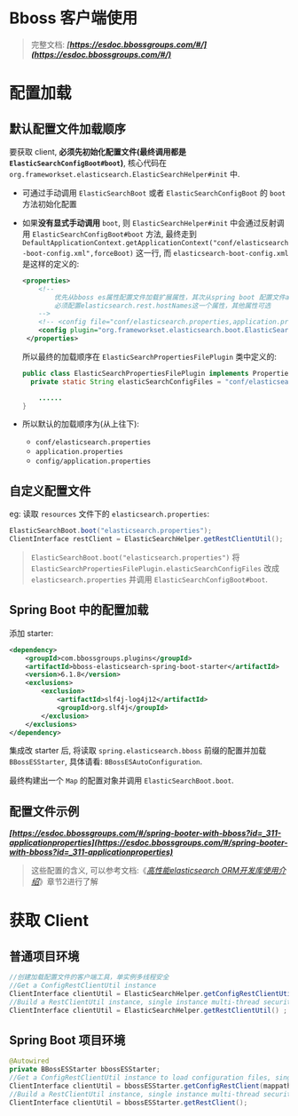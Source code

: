 # Bboss 客户端使用

> 完整文档: ***[https://esdoc.bbossgroups.com/#/](https://esdoc.bbossgroups.com/#/)***

# 配置加载

## 默认配置文件加载顺序

要获取 client, **必须先初始化配置文件(最终调用都是 `ElasticSearchConfigBoot#boot`)**, 核心代码在 `org.frameworkset.elasticsearch.ElasticSearchHelper#init` 中.

* 可通过手动调用 `ElasticSearchBoot` 或者 `ElasticSearchConfigBoot` 的 `boot` 方法初始化配置

* 如果**没有显式手动调用** `boot`, 则 `ElasticSearchHelper#init` 中会通过反射调用 `ElasticSearchConfigBoot#boot` 方法, 最终走到 `DefaultApplicationContext.getApplicationContext("conf/elasticsearch-boot-config.xml",forceBoot)` 这一行, 而 `elasticsearch-boot-config.xml` 是这样的定义的:

  ```xml
  <properties>
      <!--
          优先从bboss es属性配置文件加载扩展属性，其次从spring boot 配置文件application.properties加载属性
          必须配置elasticsearch.rest.hostNames这一个属性，其他属性可选
      -->
      <!-- <config file="conf/elasticsearch.properties,application.properties,config/application.properties"/>-->
      <config plugin="org.frameworkset.elasticsearch.boot.ElasticSearchPropertiesFilePlugin"/>
   </properties>
  ```

  所以最终的加载顺序在 `ElasticSearchPropertiesFilePlugin` 类中定义的:

  ```java
  public class ElasticSearchPropertiesFilePlugin implements PropertiesFilePlugin {
  	private static String elasticSearchConfigFiles = "conf/elasticsearch.properties,application.properties,config/application.properties";
  
      ......
  }
  ```

* 所以默认的加载顺序为(从上往下):

  * `conf/elasticsearch.properties`
  * `application.properties`
  * `config/application.properties`

## 自定义配置文件

eg: 读取 `resources` 文件下的 `elasticsearch.properties`:

```java
ElasticSearchBoot.boot("elasticsearch.properties");
ClientInterface restClient = ElasticSearchHelper.getRestClientUtil();
```

> `ElasticSearchBoot.boot("elasticsearch.properties")` 将 `ElasticSearchPropertiesFilePlugin.elasticSearchConfigFiles` 改成 `elasticsearch.properties` 并调用 `ElasticSearchConfigBoot#boot`.

## Spring Boot 中的配置加载

添加 starter:

```xml
<dependency>
    <groupId>com.bbossgroups.plugins</groupId>
    <artifactId>bboss-elasticsearch-spring-boot-starter</artifactId>
    <version>6.1.8</version>
    <exclusions>
        <exclusion>
            <artifactId>slf4j-log4j12</artifactId>
            <groupId>org.slf4j</groupId>
        </exclusion>
    </exclusions>
</dependency>
```

集成改 starter 后, 将读取 `spring.elasticsearch.bboss` 前缀的配置并加载 `BBossESStarter`, 具体请看: `BBossESAutoConfiguration`.

最终构建出一个 `Map` 的配置对象并调用 `ElasticSearchBoot.boot`.

## 配置文件示例

***[https://esdoc.bbossgroups.com/#/spring-booter-with-bboss?id=_311-applicationproperties](https://esdoc.bbossgroups.com/#/spring-booter-with-bboss?id=_311-applicationproperties)***

> 这些配置的含义, 可以参考文档:《*[高性能elasticsearch ORM开发库使用介绍](https://esdoc.bbossgroups.com/#/development)*》章节2进行了解

# 获取 Client

## 普通项目环境

```java
//创建加载配置文件的客户端工具，单实例多线程安全
//Get a ConfigRestClientUtil instance
ClientInterface clientUtil = ElasticSearchHelper.getConfigRestClientUtil("esmapper/demo.xml");
//Build a RestClientUtil instance, single instance multi-thread security
ClientInterface clientUtil = ElasticSearchHelper.getRestClientUtil() ;
```

## Spring Boot 项目环境

```java
@Autowired
private BBossESStarter bbossESStarter;
//Get a ConfigRestClientUtil instance to load configuration files, single instance multithreaded security
ClientInterface clientUtil = bbossESStarter.getConfigRestClient(mappath);
//Build a RestClientUtil instance, single instance multi-thread security
ClientInterface clientUtil = bbossESStarter.getRestClient(); 
```

